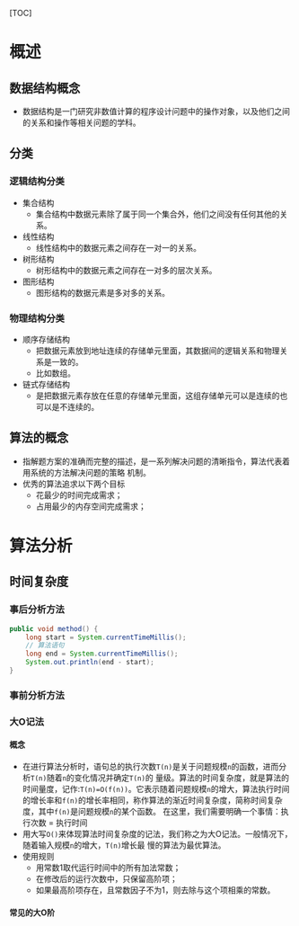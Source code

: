 [TOC]

# 概述

## 数据结构概念

- 数据结构是一门研究非数值计算的程序设计问题中的操作对象，以及他们之间的关系和操作等相关问题的学科。

## 分类

### 逻辑结构分类

- 集合结构
  - 集合结构中数据元素除了属于同一个集合外，他们之间没有任何其他的关系。
- 线性结构
  - 线性结构中的数据元素之间存在一对一的关系。
- 树形结构
  - 树形结构中的数据元素之间存在一对多的层次关系。
- 图形结构
  - 图形结构的数据元素是多对多的关系。

### 物理结构分类

- 顺序存储结构
  - 把数据元素放到地址连续的存储单元里面，其数据间的逻辑关系和物理关系是一致的。
  - 比如数组。
- 链式存储结构
  - 是把数据元素存放在任意的存储单元里面，这组存储单元可以是连续的也可以是不连续的。

## 算法的概念

- 指解题方案的准确而完整的描述，是一系列解决问题的清晰指令，算法代表着用系统的方法解决问题的策略
  机制。
- 优秀的算法追求以下两个目标
  - 花最少的时间完成需求；
  - 占用最少的内存空间完成需求；

# 算法分析

## 时间复杂度

### 事后分析方法

```Java
public void method() {
    long start = System.currentTimeMillis();
    // 算法语句
    long end = System.currentTimeMillis();
    System.out.println(end - start);
}
```

### 事前分析方法

### 大O记法

#### 概念
- 在进行算法分析时，语句总的执行次数`T(n)`是关于问题规模`n`的函数，进而分析`T(n)`随着`n`的变化情况并确定`T(n)`的
量级。算法的时间复杂度，就是算法的时间量度，记作:`T(n)=O(f(n))`。它表示随着问题规模`n`的增大，算法执行时间
的增长率和`f(n)`的增长率相同，称作算法的渐近时间复杂度，简称时间复杂度，其中`f(n)`是问题规模`n`的某个函数。
在这里，我们需要明确一个事情：执行次数 = 执行时间
- 用大写`O()`来体现算法时间复杂度的记法，我们称之为大O记法。一般情况下，随着输入规模`n`的增大，`T(n)`增长最
慢的算法为最优算法。
- 使用规则
  - 用常数1取代运行时间中的所有加法常数；
  - 在修改后的运行次数中，只保留高阶项；
  - 如果最高阶项存在，且常数因子不为1，则去除与这个项相乘的常数。
  
#### 常见的大O阶

  


